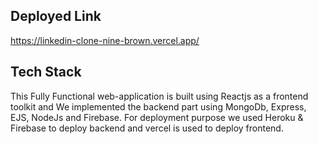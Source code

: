 
## Deployed Link
https://linkedin-clone-nine-brown.vercel.app/

## Tech Stack
This Fully Functional web-application is built using Reactjs as a frontend toolkit and We implemented the backend part using MongoDb, Express, EJS, NodeJs and Firebase. For deployment purpose we used Heroku & Firebase to deploy backend and vercel is used to deploy frontend.

